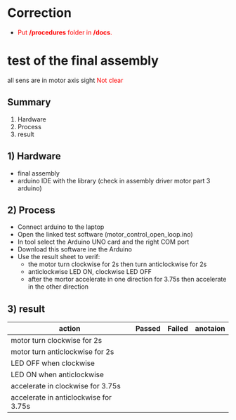# Correction
* <span style="color:red">Put **/procedures** folder in **/docs**.</span>

# test of the final assembly

all sens are in motor axis sight <span style="color:red">Not clear</span>

## Summary
1. Hardware
2. Process
3. result

## 1) Hardware
- final assembly
- arduino IDE with the library (check in assembly driver motor part 3 arduino)

## 2) Process
- Connect arduino to the laptop
- Open the linked test software (motor_control_open_loop.ino)
- In tool select the Arduino UNO card and the right COM port
- Download this software ine the Arduino
- Use the result sheet to verif:
    - the motor turn clockwise for 2s then turn anticlockwise for 2s 
    - anticlockwise LED ON, clockwise LED OFF
    - after the mortor accelerate in one direction for 3.75s then accelerate in the other direction 

## 3) result

| action |Passed  |Failed| anotaion|
|----------------------|--------|-----------------|---------|
| motor turn clockwise for 2s||||
| motor turn anticlockwise for 2s||||
| LED OFF when clockwise||||
| LED ON when anticlockwise||||
| accelerate in clockwise for 3.75s||||
| accelerate in anticlockwise for 3.75s||||